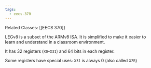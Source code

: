 ```yaml
---
tags:
  - eecs-370
---
```

Related Classes: [[EECS 370]]

LEGv8 is a subset of the ARMv8 ISA. It is simplified to make it easier to learn and understand in a classroom environment.

It has 32 registers (`X0`-`X31`) and 64 bits in each register.

Some registers have special uses: `X31` is always 0 (also called `XZR`)